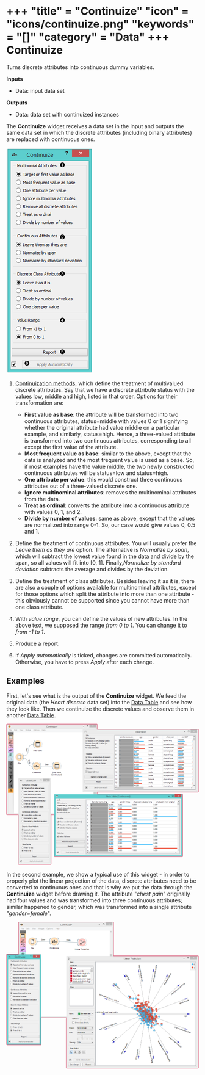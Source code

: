 +++
"title" = "Continuize"
"icon" = "icons/continuize.png"
"keywords" = "[]"
"category" = "Data"
+++
Continuize
==========

Turns discrete attributes into continuous dummy variables.

**Inputs**

- Data: input data set

**Outputs**

- Data: data set with continuized instances

The **Continuize** widget receives a data set in the input and outputs the same data set in which the discrete attributes (including binary attributes) are replaced with continuous ones.

![](/images/data/Continuize-stamped.png)

1. [Continuization methods](https://en.wikipedia.org/wiki/Continuity_correction), which define the treatment of multivalued discrete attributes. Say that we have a discrete attribute status with the values low, middle and high, listed in that order. Options for their transformation are:

   - **First value as base**: the attribute will be transformed into two continuous attributes, status=middle with values 0 or 1 signifying whether the original attribute had value middle on a particular example, and similarly, status=high. Hence, a three-valued attribute is transformed into two continuous attributes, corresponding to all except the first value of the attribute.
   - **Most frequent value as base**: similar to the above, except that the data is analyzed and the most frequent value is used as a base. So, if most examples have the value middle, the two newly constructed continuous attributes will be status=low and status=high.
   - **One attribute per value**: this would construct three continuous attributes out of a three-valued discrete one.
   - **Ignore multinominal attributes**: removes the multinominal attributes from the data.
   - **Treat as ordinal**: converts the attribute into a continuous attribute with values 0, 1, and 2.
   - **Divide by number of values**: same as above, except that the values are normalized into range 0-1. So, our case would give values 0, 0.5 and 1.

2. Define the treatment of continuous attributes. You will usually prefer the *Leave them as they are* option. The alternative is *Normalize by span*, which will subtract the lowest value found in the data and divide by the span, so all values will fit into [0, 1]. Finally,*Normalize by standard deviation* subtracts the average and divides by the deviation.
3. Define the treatment of class attributes. Besides leaving it as it is, there are also a couple of options available for multinominal attributes, except for those options which split the attribute into more than one attribute - this obviously cannot be supported since you cannot have more than one class attribute.
4. With *value range*, you can define the values of new attributes. In the above text, we supposed the range *from 0 to 1*. You can change it to *from -1 to 1*.
5. Produce a report.
6. If *Apply automatically* is ticked, changes are committed automatically. Otherwise, you have to press *Apply* after each change.

Examples
--------

First, let's see what is the output of the **Continuize** widget. We feed the original data (the *Heart disease* data set) into the [Data Table](/widget-catalog/data/datatable) and see how they look like. Then we continuize the discrete values and observe them in another [Data Table](/widget-catalog/data/datatable).

![](/images/data/Continuize-Example1.png)

In the second example, we show a typical use of this widget - in order to properly plot the linear projection of the data, discrete attributes need to be converted to continuous ones and that is why we put the data through the **Continuize** widget before drawing it. The attribute "*chest pain*" originally had four values and was transformed into three continuous attributes; similar happened to gender, which was transformed into a single attribute "*gender=female*".

![](/images/data/Continuize-Example2.png)
